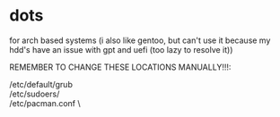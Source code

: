 # dots
for arch based systems
(i also like gentoo, but can't use it because my hdd's have an issue with gpt and uefi (too lazy to resolve it))

REMEMBER TO CHANGE THESE LOCATIONS MANUALLY!!!:

/etc/default/grub \
/etc/sudoers/ \
/etc/pacman.conf \
